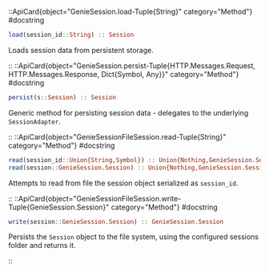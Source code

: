 

::ApiCard{object="GenieSession.load-Tuple{String}" category="Method"}
#docstring


```julia
load(session_id::String) :: Session
```

Loads session data from persistent storage.

::
::ApiCard{object="GenieSession.persist-Tuple{HTTP.Messages.Request, HTTP.Messages.Response, Dict{Symbol, Any}}" category="Method"}
#docstring


```julia
persist(s::Session) :: Session
```

Generic method for persisting session data - delegates to the underlying `SessionAdapter`.

::
::ApiCard{object="GenieSessionFileSession.read-Tuple{String}" category="Method"}
#docstring


```julia
read(session_id::Union{String,Symbol}) :: Union{Nothing,GenieSession.Session}
read(session::GenieSession.Session) :: Union{Nothing,GenieSession.Session}
```

Attempts to read from file the session object serialized as `session_id`.

::
::ApiCard{object="GenieSessionFileSession.write-Tuple{GenieSession.Session}" category="Method"}
#docstring


```julia
write(session::GenieSession.Session) :: GenieSession.Session
```

Persists the `Session` object to the file system, using the configured sessions folder and returns it.

::
